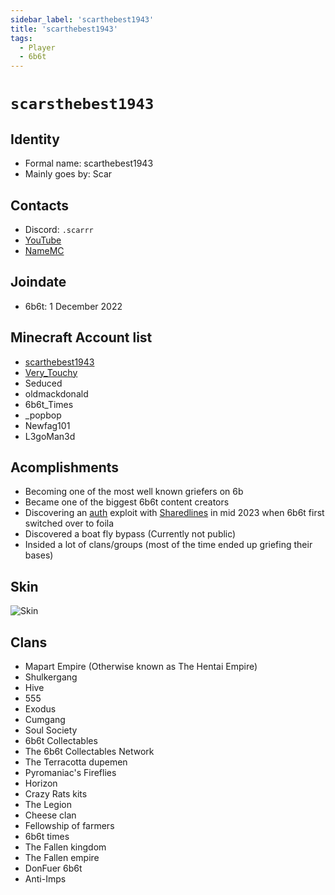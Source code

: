 ```yaml
---
sidebar_label: 'scarthebest1943'
title: 'scarthebest1943'
tags:
  - Player
  - 6b6t
---
```


# `scarsthebest1943`

## Identity
* Formal name: scarthebest1943
* Mainly goes by: Scar

## Contacts
* Discord: `.scarrr`
* [YouTube]( https://youtube.com/@verification-failed)
* [NameMC](https://namemc.com/profile/scarthebest1943.1)

## Joindate
* 6b6t: 1 December 2022

## Minecraft Account list
* [scarthebest1943](https://namemc.com/profile/scarthebest1943.1)
* [Very_Touchy](https://namemc.com/profile/Very_Touchy.1)
* Seduced
* oldmackdonald
* 6b6t_Times
* _popbop
* Newfag101
* L3goMan3d

## Acomplishments
* Becoming one of the most well known griefers on 6b
* Became one of the biggest 6b6t content creators 
* Discovering an [auth](https://www.youtube.com/watch?v=rZHIQOuM0tM) exploit with [Sharedlines]() in mid 2023 when 6b6t first switched over to foila
* Discovered a boat fly bypass (Currently not public)
* Insided a lot of clans/groups (most of the time ended up griefing their bases)

## Skin
![Skin](https://s.namemc.com/3d/skin/body.png?id=dd1b53c1fb347121&model=classic&theta=30&phi=21&time=90&width=100&height=200)

## Clans
* Mapart Empire (Otherwise known as The Hentai Empire)
* Shulkergang
* Hive
* 555
* Exodus
* Cumgang
* Soul Society
* 6b6t Collectables
* The 6b6t Collectables Network
* The Terracotta dupemen
* Pyromaniac's Fireflies
* Horizon
* Crazy Rats kits
* The Legion
* Cheese clan
* Fellowship of farmers
* 6b6t times
* The Fallen kingdom
* The Fallen empire
* DonFuer 6b6t
* Anti-Imps
